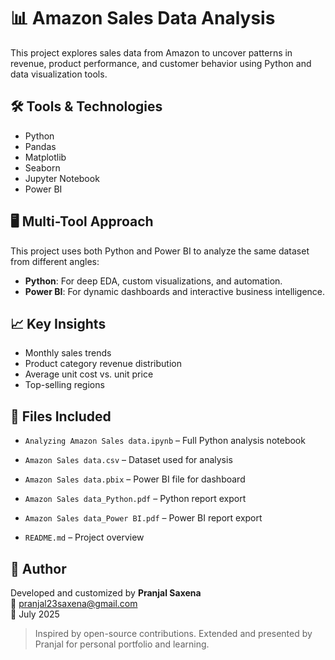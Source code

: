 
# 📊 Amazon Sales Data Analysis

This project explores sales data from Amazon to uncover patterns in revenue, product performance, and customer behavior using Python and data visualization tools.

## 🛠 Tools & Technologies
- Python
- Pandas
- Matplotlib
- Seaborn
- Jupyter Notebook
- Power BI


## 🖥️ Multi-Tool Approach
This project uses both Python and Power BI to analyze the same dataset from different angles:

- **Python**: For deep EDA, custom visualizations, and automation.
- **Power BI**: For dynamic dashboards and interactive business intelligence.



## 📈 Key Insights
- Monthly sales trends
- Product category revenue distribution
- Average unit cost vs. unit price
- Top-selling regions


## 📁 Files Included
- `Analyzing Amazon Sales data.ipynb` – Full Python analysis notebook
- `Amazon Sales data.csv` – Dataset used for analysis
- `Amazon Sales data.pbix` – Power BI file for dashboard

- `Amazon Sales data_Python.pdf` – Python report export
- `Amazon Sales data_Power BI.pdf` – Power BI report export
- `README.md` – Project overview


## 👤 Author
Developed and customized by **Pranjal Saxena**  
📧 pranjal23saxena@gmail.com  
📅 July 2025

> Inspired by open-source contributions. Extended and presented by Pranjal for personal portfolio and learning.
